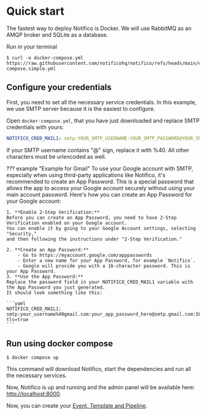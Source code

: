 # Quick start
The fastest way to deploy Notifico is Docker. We will use RabbitMQ as an AMQP broker and SQLite as a database.

Run in your terminal
```shell
$ curl -o docker-compose.yml https://raw.githubusercontent.com/notificohq/notifico/refs/heads/main/examples/docker-compose.simple.yml
```

## Configure your credentials
First, you need to set all the necessary service credentials.
In this example, we use SMTP server because it is the easiest to configure.

Open `docker-compose.yml`, that you have just downloaded and replace SMTP credentials with yours:

```yaml
NOTIFICO_CRED_MAIL1: smtp:YOUR_SMTP_USERNAME:YOUR_SMTP_PASSWORD@YOUR_SMTP_SERVER:587?tls=true
```

If your SMTP username contains "@" sign, replace it with %40. All other characters must be urlencoded as well.

??? example "Example for Gmail"
    To use your Google account with SMTP, especially when using third-party applications like Notifico,
    it's recommended to create an App Password. This is a special password that allows the app to access your Google account
    securely without using your main account password. Here's how you can create an App Password for your Google account:

    1. **Enable 2-Step Verification:**
    Before you can create an App Password, you need to have 2-Step Verification enabled on your Google account.
    You can enable it by going to your Google Account settings, selecting "Security,"
    and then following the instructions under "2-Step Verification."

    2. **Create an App Password:**
        - Go to https://myaccount.google.com/apppasswords
        - Enter a new name for your App Password, for example `Notifico`.
        - Google will provide you with a 16-character password. This is your App Password.
    3. **Use the App Password:**
    Replace the password field in your NOTIFICO_CRED_MAIL1 variable with the App Password you just generated.
    It should look something like this:

    ```yaml
    NOTIFICO_CRED_MAIL1: smtp:your_username%40gmail.com:your_app_password_here@smtp.gmail.com:587?tls=true
    ```

## Run using docker compose

```shell
$ docker compose up
```

This command will download Notifico, start the dependencies and run all the necessary services.

Now, Notifico is up and running and the admin panel will be available here: [http://localhost:8000](http://localhost:8000).

Now, you can create your [Event, Template and Pipeline](pipeline.md).
